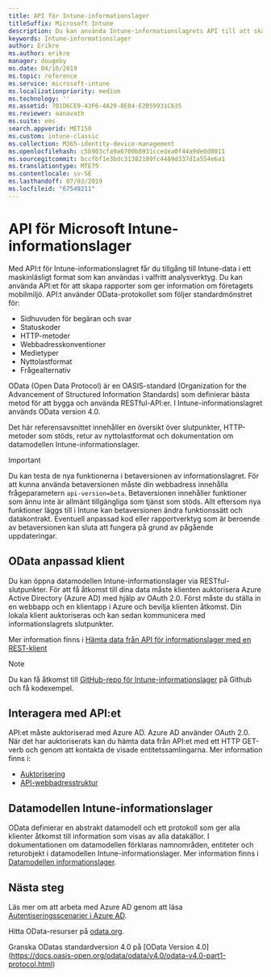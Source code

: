 ```yaml
---
title: API för Intune-informationslager
titleSuffix: Microsoft Intune
description: Du kan använda Intune-informationslagrets API till att skapa rapporter som ger inblick i företagets mobilmiljö.
keywords: Intune-informationslager
author: Erikre
ms.author: erikre
manager: dougeby
ms.date: 04/10/2019
ms.topic: reference
ms.service: microsoft-intune
ms.localizationpriority: medium
ms.technology: ''
ms.assetid: 701D6CE9-43F6-4A29-8E84-E2B59931C635
ms.reviewer: aanavath
ms.suite: ems
search.appverid: MET150
ms.custom: intune-classic
ms.collection: M365-identity-device-management
ms.openlocfilehash: c5b903cfa9a6700b8931ccedea0f44a9de0d8011
ms.sourcegitcommit: bccfbf1e3bdc31382189fc4489d337d1a554e6a1
ms.translationtype: MTE75
ms.contentlocale: sv-SE
ms.lasthandoff: 07/03/2019
ms.locfileid: "67549211"
---
```

# <a name="microsoft-intune-data-warehouse-api"></a>API för Microsoft Intune-informationslager

Med API:t för Intune-informationslagret får du tillgång till Intune-data i ett maskinläsligt format som kan användas i valfritt analysverktyg. Du kan använda API:et för att skapa rapporter som ger information om företagets mobilmiljö. API:t använder OData-protokollet som följer standardmönstret för:

  - Sidhuvuden för begäran och svar
  - Statuskoder
  - HTTP-metoder
  - Webbadresskonventioner
  - Medietyper
  - Nyttolastformat
  - Frågealternativ

OData (Open Data Protocol) är en OASIS-standard (Organization for the Advancement of Structured Information Standards) som definierar bästa metod för att bygga och använda RESTful-API:er. I Intune-informationslagret används OData version 4.0.

Det här referensavsnittet innehåller en översikt över slutpunkter, HTTP-metoder som stöds, retur av nyttolastformat och dokumentation om datamodellen Intune-informationslager.

> [!Important]  
> Du kan testa de nya funktionerna i betaversionen av informationslagret. För att kunna använda betaversionen måste din webbadress innehålla frågeparametern `api-version=beta`. Betaversionen innehåller funktioner som ännu inte är allmänt tillgängliga som tjänst som stöds. Allt eftersom nya funktioner läggs till i Intune kan betaversionen ändra funktionssätt och datakontrakt. Eventuell anpassad kod eller rapportverktyg som är beroende av betaversionen kan sluta att fungera på grund av pågående uppdateringar. <!--If you experience problems with the beta service, follow [link to feedback process]() to report the issue or provide feedback.-->

## <a name="odata-custom-client"></a>OData anpassad klient

Du kan öppna datamodellen Intune-informationslager via RESTful-slutpunkter. För att få åtkomst till dina data måste klienten auktorisera Azure Active Directory (Azure AD) med hjälp av OAuth 2.0. Först måste du ställa in en webbapp och en klientapp i Azure och bevilja klienten åtkomst. Din lokala klient auktoriseras och kan sedan kommunicera med informationslagrets slutpunkter.

Mer information finns i [Hämta data från API för informationslager med en REST-klient](reports-proc-data-rest.md)

> [!Note]  
> Du kan få åtkomst till [GitHub-repo för Intune-informationslager](https://github.com/Microsoft/Intune-Data-Warehouse) på Github och få kodexempel.

## <a name="interacting-with-the-api"></a>Interagera med API:et

API:et måste auktoriserad med Azure AD. Azure AD använder OAuth 2.0. När det har auktoriserats kan du hämta data från API:et med ett HTTP GET-verb och genom att kontakta de visade entitetssamlingarna. Mer information finns i:

 - [Auktorisering](reports-api-url.md)
 - [API-webbadresstruktur](reports-api-url.md)

## <a name="intune-data-warehouse-data-model"></a>Datamodellen Intune-informationslager

OData definierar en abstrakt datamodell och ett protokoll som ger alla klienter åtkomst till information som visas av alla datakällor. I dokumentationen om datamodellen förklaras namnområden, entiteter och returobjekt i datamodellen Intune-informationslager. Mer information finns i [Datamodellen informationslager](reports-ref-data-model.md).

## <a name="next-steps"></a>Nästa steg

Läs mer om att arbeta med Azure AD genom att läsa [Autentiseringsscenarier i Azure AD](https://docs.microsoft.com/azure/active-directory/develop/active-directory-authentication-scenarios).

Hitta OData-resurser på [odata.org](https://www.odata.org).
  
Granska ODatas standardversion 4.0 på [OData Version 4.0] (https://docs.oasis-open.org/odata/odata/v4.0/odata-v4.0-part1-protocol.html)  
